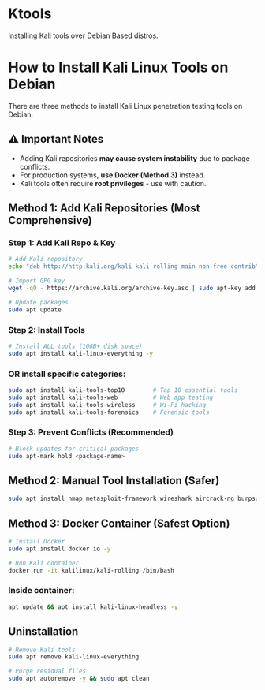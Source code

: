 # Ktools
Installing Kali tools over Debian Based distros.
# How to Install Kali Linux Tools on Debian

 There are three methods to install Kali Linux penetration testing tools on Debian.

## ⚠️ Important Notes
- Adding Kali repositories **may cause system instability** due to package conflicts.
- For production systems, **use Docker (Method 3)** instead.
- Kali tools often require **root privileges** - use with caution.


## **Method 1**: Add Kali Repositories (Most Comprehensive)

### Step 1: Add Kali Repo & Key
```bash
# Add Kali repository
echo "deb http://http.kali.org/kali kali-rolling main non-free contrib" | sudo tee /etc/apt/sources.list.d/kali.list

# Import GPG key
wget -qO - https://archive.kali.org/archive-key.asc | sudo apt-key add -

# Update packages
sudo apt update
```
### Step 2: Install Tools
```bash
# Install ALL tools (10GB+ disk space)
sudo apt install kali-linux-everything -y
```


### OR install specific categories:
```bash
sudo apt install kali-tools-top10        # Top 10 essential tools
sudo apt install kali-tools-web          # Web app testing
sudo apt install kali-tools-wireless     # Wi-Fi hacking
sudo apt install kali-tools-forensics    # Forensic tools

```
### Step 3: Prevent Conflicts (Recommended)
```bash
# Block updates for critical packages
sudo apt-mark hold <package-name>
```


## **Method 2**: Manual Tool Installation (Safer)
```bash
sudo apt install nmap metasploit-framework wireshark aircrack-ng burpsuite -y
```



## **Method 3**: Docker Container (Safest Option)

```bash
# Install Docker
sudo apt install docker.io -y

# Run Kali container
docker run -it kalilinux/kali-rolling /bin/bash
```

### Inside container:
```bash
apt update && apt install kali-linux-headless -y
```

## **Uninstallation**

```bash
# Remove Kali tools
sudo apt remove kali-linux-everything

# Purge residual files
sudo apt autoremove -y && sudo apt clean
```
